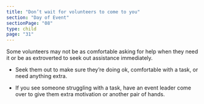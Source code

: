 ```yaml
---
title: "Don’t wait for volunteers to come to you"
section: "Day of Event"
sectionPage: "08"
type: child
page: "31"
---
```


Some volunteers may not be as comfortable asking for help when they need it or be as extroverted to seek out assistance immediately.

- Seek them out to make sure they’re doing ok, comfortable with a task, or need anything extra.

- If you see someone struggling with a task, have an event leader come over to give them extra motivation or another pair of hands.
